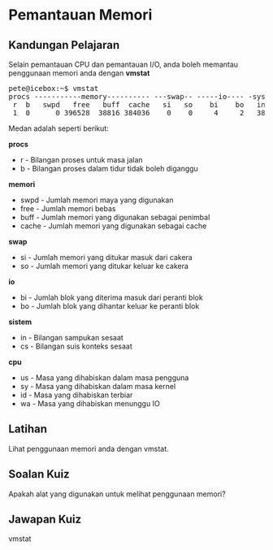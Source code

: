# Pemantauan Memori

## Kandungan Pelajaran

Selain pemantauan CPU dan pemantauan I/O, anda boleh memantau penggunaan memori anda dengan <b>vmstat</b>

<pre>
pete@icebox:~$ vmstat
procs -----------memory---------- ---swap-- -----io---- -system-- ------cpu-----
 r  b   swpd   free   buff  cache   si   so    bi    bo   in   cs us sy id wa st
 1  0      0 396528  38816 384036    0    0     4     2   38   79  0  0 99  0  0
</pre>

Medan adalah seperti berikut:

<b>procs</b>
<ul>
<li>r - Bilangan proses untuk masa jalan</li>
<li>b - Bilangan proses dalam tidur tidak boleh diganggu</li>
</ul>

<b>memori</b>
<ul>
<li>swpd - Jumlah memori maya yang digunakan</li>
<li>free - Jumlah memori bebas</li>
<li>buff - Jumlah memori yang digunakan sebagai penimbal</li>
<li>cache - Jumlah memori yang digunakan sebagai cache</li>
</ul>

<b>swap</b>
<ul>
<li>si - Jumlah memori yang ditukar masuk dari cakera</li>
<li>so - Jumlah memori yang ditukar keluar ke cakera</li>
</ul>

<b>io</b>
<ul>
<li>bi - Jumlah blok yang diterima masuk dari peranti blok</li>
<li>bo - Jumlah blok yang dihantar keluar ke peranti blok</li>
</ul>

<b>sistem</b>
<ul>
<li>in - Bilangan sampukan sesaat</li>
<li>cs - Bilangan suis konteks sesaat</li>
</ul>

<b>cpu</b>
<ul>
<li>us - Masa yang dihabiskan dalam masa pengguna</li>
<li>sy - Masa yang dihabiskan dalam masa kernel</li>
<li>id - Masa yang dihabiskan terbiar</li>
<li>wa - Masa yang dihabiskan menunggu IO</li>
</ul>

## Latihan

Lihat penggunaan memori anda dengan vmstat.

## Soalan Kuiz

Apakah alat yang digunakan untuk melihat penggunaan memori?

## Jawapan Kuiz

vmstat
